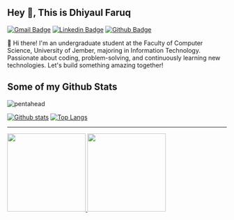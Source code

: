 ## Hey 👋, This is Dhiyaul Faruq
[![Gmail Badge](https://img.shields.io/badge/-dhiyaaf19@gmail.com-c14438?style=flat&logo=Gmail&logoColor=white&link=mailto:dhiyaaf19@gmail.com)](mailto:dhiyaaf19@gmail.com) 
[![Linkedin Badge](https://img.shields.io/badge/-Dhiyaul%20Faruq-0072b1?style=flat&logo=Linkedin&logoColor=white&link=https://www.linkedin.com/in/dhiyaul-faruq/)](https://www.linkedin.com/in/dhiyaul-faruq/) 
[![Github Badge](https://img.shields.io/badge/-pentahead-grey?style=flat&logo=github&logoColor=white&link=https://github.com/pentahead/)](https://www.github.com/pentahead/)

<p align='left'>👋 Hi there! I'm an undergraduate student at the Faculty of Computer Science, University of Jember, majoring in Information Technology. Passionate about coding, problem-solving, and continuously learning new technologies. Let's build something amazing together!</p>

## Some of my Github Stats
<p align='left'> <img src='https://komarev.com/ghpvc/?username=pentahead' alt='pentahead' /> </p>

[![Github stats](https://github-readme-stats.vercel.app/api?username=pentahead&show_icons=true&include_all_commits=true)](https://github.com/pentahead/github-readme-stats)
[![Top Langs](https://github-readme-stats.vercel.app/api/top-langs/?username=pentahead&layout=compact)](https://github.com/pentahead/github-readme-stats)

---
<p align="left">
  <a href="https://github.com/pentahead">
  <img height="180em" src="https://github-readme-streak-stats.herokuapp.com/?user=pentahead&theme=algolia&hide_border=false"/>
</a>
<a href="https://github.com/pentahead">
  <img height="180em"  src="https://github-readme-stats-eight-theta.vercel.app/api/top-langs/?username=pentahead&layout=compact&langs_count=8&theme=algolia"/>
</a>
</p>


